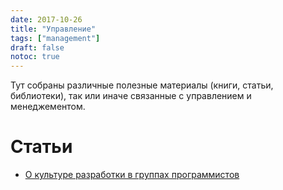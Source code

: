 ```yaml
---
date: 2017-10-26
title: "Управление"
tags: ["management"]
draft: false
notoc: true
---
```


Тут собраны различные полезные материалы (книги, статьи, библиотеки), так или иначе связанные с 
управлением и менеджементом.

<!--more-->

# Статьи

* [О культуре разработки в группах программистов](https://habrahabr.ru/post/337490/)